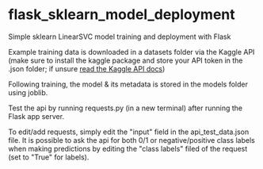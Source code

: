 # flask_sklearn_model_deployment
Simple sklearn LinearSVC model training and deployment with Flask

Example training data is downloaded in a datasets folder via the Kaggle API (make sure to install the kaggle package and store your API token in the .json folder; if unsure [read the Kaggle API docs](https://www.kaggle.com/docs/api#getting-started-installation-&-authentication))

Following training, the model & its metadata is stored in the models folder using joblib.

Test the api by running requests.py (in a new terminal) after running the Flask app server.

To edit/add requests, simply edit the "input" field in the api_test_data.json file.
It is possible to ask the api for both 0/1 or negative/positive class labels when making predictions by editing the "class labels" filed of the request (set to "True" for labels).  
